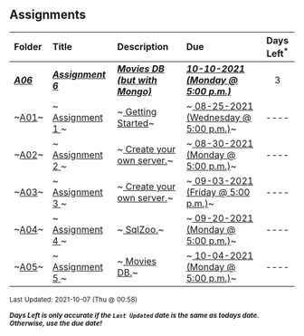 ## Assignments

| Folder | Title | Description | Due | Days Left<sup>*</sup> |
|:------|:------|:------|:------|:-----:|
| ***<a href="https://github.com/rugbyprof/5303-Adv-Database/tree/master/Assignments/A06">A06</a>*** | ***<a href="https://github.com/rugbyprof/5303-Adv-Database/tree/master/Assignments/A06"> Assignment 6 </a>*** | ***<a href="https://github.com/rugbyprof/5303-Adv-Database/tree/master/Assignments/A06"> Movies DB (but with Mongo)</a>*** | ***<a href="https://github.com/rugbyprof/5303-Adv-Database/tree/master/Assignments/A06"> 10-10-2021 (Monday @ 5:00 p.m.)</a>*** | 3 |
| ~<a href="https://github.com/rugbyprof/5303-Adv-Database/tree/master/Assignments/A01">A01</a>~ | ~<a href="https://github.com/rugbyprof/5303-Adv-Database/tree/master/Assignments/A01"> Assignment 1 </a>~ | ~<a href="https://github.com/rugbyprof/5303-Adv-Database/tree/master/Assignments/A01"> Getting Started</a>~ | ~<a href="https://github.com/rugbyprof/5303-Adv-Database/tree/master/Assignments/A01"> 08-25-2021 (Wednesday @ 5:00 p.m.)</a>~ | ---- |
| ~<a href="https://github.com/rugbyprof/5303-Adv-Database/tree/master/Assignments/A02">A02</a>~ | ~<a href="https://github.com/rugbyprof/5303-Adv-Database/tree/master/Assignments/A02"> Assignment 2 </a>~ | ~<a href="https://github.com/rugbyprof/5303-Adv-Database/tree/master/Assignments/A02"> Create your own server.</a>~ | ~<a href="https://github.com/rugbyprof/5303-Adv-Database/tree/master/Assignments/A02"> 08-30-2021 (Monday @ 5:00 p.m.)</a>~ | ---- |
| ~<a href="https://github.com/rugbyprof/5303-Adv-Database/tree/master/Assignments/A03">A03</a>~ | ~<a href="https://github.com/rugbyprof/5303-Adv-Database/tree/master/Assignments/A03"> Assignment 3 </a>~ | ~<a href="https://github.com/rugbyprof/5303-Adv-Database/tree/master/Assignments/A03"> Create your own server.</a>~ | ~<a href="https://github.com/rugbyprof/5303-Adv-Database/tree/master/Assignments/A03"> 09-03-2021 (Friday @ 5:00 p.m.)</a>~ | ---- |
| ~<a href="https://github.com/rugbyprof/5303-Adv-Database/tree/master/Assignments/A04">A04</a>~ | ~<a href="https://github.com/rugbyprof/5303-Adv-Database/tree/master/Assignments/A04"> Assignment 4 </a>~ | ~<a href="https://github.com/rugbyprof/5303-Adv-Database/tree/master/Assignments/A04"> SqlZoo.</a>~ | ~<a href="https://github.com/rugbyprof/5303-Adv-Database/tree/master/Assignments/A04"> 09-20-2021 (Monday @ 5:00 p.m.)</a>~ | ---- |
| ~<a href="https://github.com/rugbyprof/5303-Adv-Database/tree/master/Assignments/A05">A05</a>~ | ~<a href="https://github.com/rugbyprof/5303-Adv-Database/tree/master/Assignments/A05"> Assignment 5 </a>~ | ~<a href="https://github.com/rugbyprof/5303-Adv-Database/tree/master/Assignments/A05"> Movies DB.</a>~ | ~<a href="https://github.com/rugbyprof/5303-Adv-Database/tree/master/Assignments/A05"> 10-04-2021 (Monday @ 5:00 p.m.)</a>~ | ---- |

<sup>Last Updated: 2021-10-07 (Thu @ 00:58)</sup> 

<sup>***Days Left is only accurate if the `Last Updated` date is the same as todays date. Otherwise, use the due date!***</sup> 